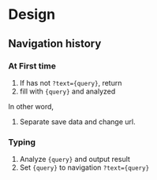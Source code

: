 # Design

## Navigation history

### At First time

1. If has not `?text={query}`, return
2. fill with `{query}` and analyzed

In other word,

1. Separate save data and change url.

### Typing

1. Analyze `{query}` and output result
1. Set `{query}` to navigation `?text={query}`